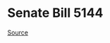 # Senate Bill 5144

[Source](http://lawfilesext.leg.wa.gov/biennium/2021-22/Xml/Bills/Senate%20Bills/5144.xml)